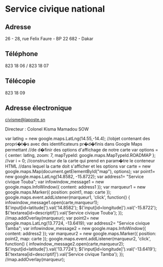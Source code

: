 # Service civique national

**Adresse**
-----------

26 - 28, rue Felix Faure - BP 22 682 - Dakar

**Téléphone**
-------------

823 18 06 / 823 18 07

**Télécopie**
-------------

823 18 09

**Adresse électronique**
------------------------

[civisme@laposte.sn](../../../services/civismelapostesn.md)

Directeur : Colonel Kisma Mamadou SOW

var latlng = new google.maps.LatLng(14.55,-14.4); //objet contenant des propri�t�s avec des identificateurs pr�d�finis dans Google Maps permettant //de d�finir des options d'affichage de notre carte var options = { center: latlng, zoom: 7, mapTypeId: google.maps.MapTypeId.ROADMAP }; //var i = 0; //constructeur de la carte qui prend en param�tre le conteneur HTML //dans lequel la carte doit s'afficher et les options var carte = new google.maps.Map(document.getElementById("map"), options); var point1= new google.maps.LatLng(14.8582, -15.8722); var address1= "Service civique Touba"; var infowindow\_message1 = new google.maps.InfoWindow({ content: address1 }); var marqueur1 = new google.maps.Marker({ position: point1, map: carte }); google.maps.event.addListener(marqueur1, 'click', function() { infowindow\_message1.open(carte,marqueur1); $('input\[id=latitude\]').val('14.8582'); $('input\[id=longitude\]').val('-15.8722'); $('textarea\[id=descriptif\]').val('Service civique Touba'); }); //map.addOverlay(marqueur); var point2= new google.maps.LatLng(13.7724, -13.6419); var address2= "Service civique Tamba"; var infowindow\_message2 = new google.maps.InfoWindow({ content: address2 }); var marqueur2 = new google.maps.Marker({ position: point2, map: carte }); google.maps.event.addListener(marqueur2, 'click', function() { infowindow\_message2.open(carte,marqueur2); $('input\[id=latitude\]').val('13.7724'); $('input\[id=longitude\]').val('-13.6419'); $('textarea\[id=descriptif\]').val('Service civique Tamba'); }); //map.addOverlay(marqueur);